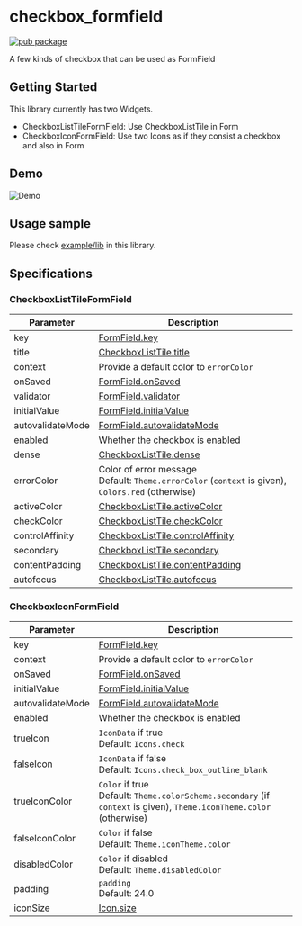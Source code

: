 # checkbox_formfield

[![pub package](https://img.shields.io/pub/v/checkbox_formfield.svg)](https://pub.dev/packages/checkbox_formfield)

A few kinds of checkbox that can be used as FormField

## Getting Started

This library currently has two Widgets.

* CheckboxListTileFormField: Use CheckboxListTile in Form
* CheckboxIconFormField: Use two Icons as if they consist a checkbox and also in Form

## Demo

![Demo](https://raw.githubusercontent.com/wiki/reidha/checkbox_formfield/images/demo.gif)

## Usage sample

Please check [example/lib](https://github.com/reidha/checkbox_formfield/tree/master/example/lib) in this library.  

## Specifications

### CheckboxListTileFormField

|Parameter|Description|
|----|----|
|key|[FormField.key](https://api.flutter.dev/flutter/widgets/FormField/key.html)|
|title|[CheckboxListTile.title](https://api.flutter.dev/flutter/material/CheckboxListTile/title.html)|
|context|Provide a default color to `errorColor`|
|onSaved|[FormField.onSaved](https://api.flutter.dev/flutter/widgets/FormField/onSaved.html)|
|validator|[FormField.validator](https://api.flutter.dev/flutter/widgets/FormField/validator.html)|
|initialValue|[FormField.initialValue](https://api.flutter.dev/flutter/widgets/FormField/initialValue.html)|
|autovalidateMode|[FormField.autovalidateMode](https://api.flutter.dev/flutter/widgets/FormField/autovalidateMode.html)|
|enabled|Whether the checkbox is enabled|
|dense|[CheckboxListTile.dense](https://api.flutter.dev/flutter/material/CheckboxListTile/dense.html)|
|errorColor|Color of error message<br> Default: `Theme.errorColor` (`context` is given), `Colors.red` (otherwise)|
|activeColor|[CheckboxListTile.activeColor](https://api.flutter.dev/flutter/material/CheckboxListTile/activeColor.html)|
|checkColor|[CheckboxListTile.checkColor](https://api.flutter.dev/flutter/material/CheckboxListTile/checkColor.html)|
|controlAffinity|[CheckboxListTile.controlAffinity](https://api.flutter.dev/flutter/material/CheckboxListTile/controlAffinity.html)|
|secondary|[CheckboxListTile.secondary](https://api.flutter.dev/flutter/material/CheckboxListTile/secondary.html)|
|contentPadding|[CheckboxListTile.contentPadding](https://api.flutter.dev/flutter/material/CheckboxListTile/contentPadding.html)|
|autofocus|[CheckboxListTile.autofocus](https://api.flutter.dev/flutter/material/CheckboxListTile/autofocus.html)|

### CheckboxIconFormField

|Parameter|Description|
|----|----|
|key|[FormField.key](https://api.flutter.dev/flutter/widgets/FormField/key.html)|
|context|Provide a default color to `errorColor`|
|onSaved|[FormField.onSaved](https://api.flutter.dev/flutter/widgets/FormField/onSaved.html)|
|initialValue|[FormField.initialValue](https://api.flutter.dev/flutter/widgets/FormField/initialValue.html)|
|autovalidateMode|[FormField.autovalidateMode](https://api.flutter.dev/flutter/widgets/FormField/autovalidateMode.html)|
|enabled|Whether the checkbox is enabled|
|trueIcon|`IconData` if true <br> Default: `Icons.check`|
|falseIcon|`IconData` if false <br> Default: `Icons.check_box_outline_blank`|
|trueIconColor|`Color` if true <br> Default: `Theme.colorScheme.secondary` (if `context` is given), `Theme.iconTheme.color` (otherwise)|
|falseIconColor|`Color` if false <br> Default: `Theme.iconTheme.color`|
|disabledColor|`Color` if disabled <br> Default: `Theme.disabledColor`|
|padding|`padding`<br> Default: 24.0|
|iconSize|[Icon.size](https://api.flutter.dev/flutter/widgets/Icon/size.html)|
